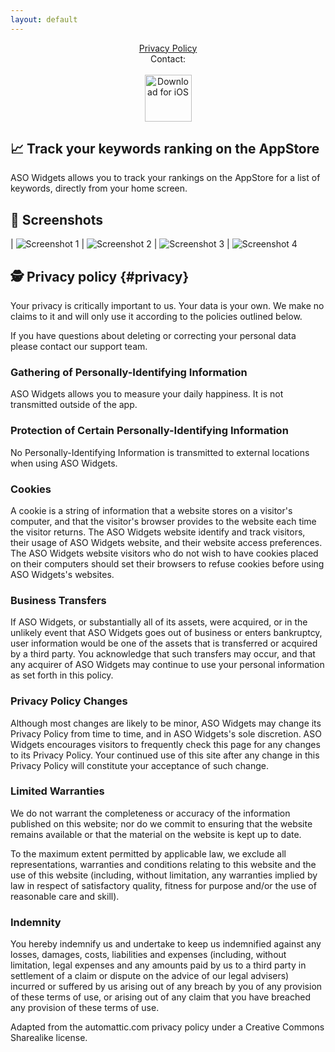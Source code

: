 ```yaml
---
layout: default
---
```

<center>
<a href="#privacy">Privacy Policy</a>
<br />
Contact: <asowidgets [at] gmail.com>
<br />
<br />
</center>

<center>
 <a href="http://itunes.apple.com/app/6447305870"><img height=75 src="/img/appstore.svg" alt="Download for iOS" /></a>
</center>

## 📈 Track your keywords ranking on the AppStore

ASO Widgets allows you to track your rankings on the AppStore for a list of keywords, directly from your home screen.

## 📱 Screenshots

| ![Screenshot 1](/img/screens/1.png) | ![Screenshot 2](/img/screens/2.png)
| ![Screenshot 3](/img/screens/3.png) | ![Screenshot 4](/img/screens/4.png)

## 🕵️ Privacy policy {#privacy}

Your privacy is critically important to us. Your data is your own. We make no claims to it and will only use it according to the policies outlined below.

If you have questions about deleting or correcting your personal data please contact our support team.

### Gathering of Personally-Identifying Information
ASO Widgets allows you to measure your daily happiness. It is not transmitted outside of the app.

### Protection of Certain Personally-Identifying Information
No Personally-Identifying Information is transmitted to external locations when using ASO Widgets.

### Cookies
A cookie is a string of information that a website stores on a visitor's computer, and that the visitor's browser provides to the website each time the visitor returns. The ASO Widgets website identify and track visitors, their usage of ASO Widgets website, and their website access preferences. The ASO Widgets website visitors who do not wish to have cookies placed on their computers should set their browsers to refuse cookies before using ASO Widgets's websites.

### Business Transfers
If ASO Widgets, or substantially all of its assets, were acquired, or in the unlikely event that ASO Widgets goes out of business or enters bankruptcy, user information would be one of the assets that is transferred or acquired by a third party. You acknowledge that such transfers may occur, and that any acquirer of ASO Widgets may continue to use your personal information as set forth in this policy.

### Privacy Policy Changes
Although most changes are likely to be minor, ASO Widgets may change its Privacy Policy from time to time, and in ASO Widgets's sole discretion. ASO Widgets encourages visitors to frequently check this page for any changes to its Privacy Policy. Your continued use of this site after any change in this Privacy Policy will constitute your acceptance of such change.

### Limited Warranties
We do not warrant the completeness or accuracy of the information published on this website; nor do we commit to ensuring that the website remains available or that the material on the website is kept up to date.

To the maximum extent permitted by applicable law, we exclude all representations, warranties and conditions relating to this website and the use of this website (including, without limitation, any warranties implied by law in respect of satisfactory quality, fitness for purpose and/or the use of reasonable care and skill).

### Indemnity
You hereby indemnify us and undertake to keep us indemnified against any losses, damages, costs, liabilities and expenses (including, without limitation, legal expenses and any amounts paid by us to a third party in settlement of a claim or dispute on the advice of our legal advisers) incurred or suffered by us arising out of any breach by you of any provision of these terms of use, or arising out of any claim that you have breached any provision of these terms of use.

Adapted from the automattic.com privacy policy under a Creative Commons Sharealike license.
